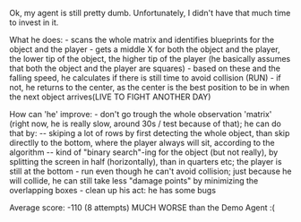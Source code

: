 Ok, my agent is still pretty dumb. Unfortunately, I didn't have that much time to invest in it.

What he does:
	- scans the whole matrix and identifies blueprints for the object and the player
	- gets a middle X for both the object and the player, the lower tip of the object, the higher tip of the player (he basically assumes that both the object and the player are squares)
	- based on these and the falling speed, he calculates if there is still time to avoid collision (RUN)
	- if not, he returns to the center, as the center is the best position to be in when the next object arrives(LIVE TO FIGHT ANOTHER DAY)


How can 'he' improve:
	- don't go trough the whole observation 'matrix' (right now, he is really slow, around 30s / test because of that); he can do that by:
		-- skiping a lot of rows by first detecting the whole object, than skip directlly to the bottom, where the player always will sit, according to the algorithm
		-- kind of "binary search"-ing for the object (but not really), by splitting the screen in half (horizontally), than in quarters etc; the player is still at the bottom
	- run even though he can't avoid collision; just because he will collide, he can still take less "damage points" by minimizing the overlapping boxes
	- clean up his act: he has some bugs

Average score: -110 (8 attempts) MUCH WORSE than the Demo Agent :(
